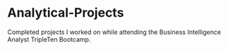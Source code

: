 # Analytical-Projects
Completed projects I worked on while attending the Business Intelligence Analyst TripleTen Bootcamp.
